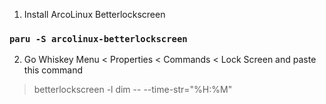 1. Install ArcoLinux Betterlockscreen 

### `paru -S arcolinux-betterlockscreen`

2. Go Whiskey Menu < Properties < Commands < Lock Screen and paste this command 

> betterlockscreen -l dim -- --time-str="%H:%M"

